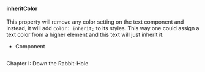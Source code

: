 #### inheritColor

This property will remove any color setting on the text component and instead, it will add `color: inherit;` to its styles. This way one could assign a text color from a higher element and this text will just inherit it.

* Component
  ```html
<Text inheritColor>Chapter I: Down the Rabbit-Hole</Text>
```